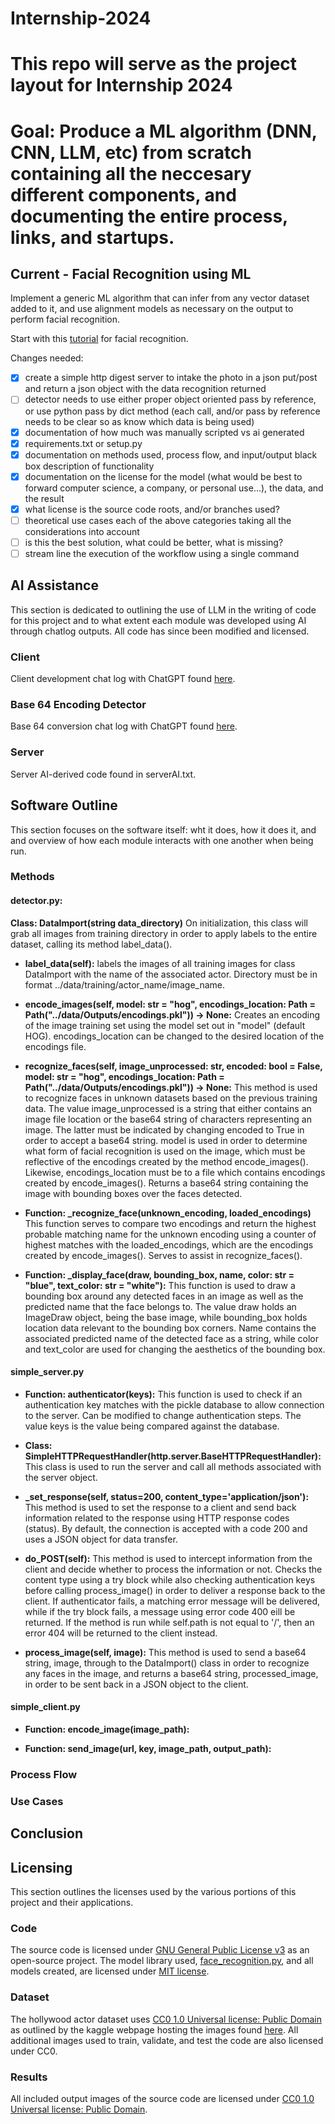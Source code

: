# Internship-2024


# This repo will serve as the project layout for Internship 2024

# Goal: Produce a ML algorithm (DNN, CNN, LLM, etc) from scratch containing all the neccesary different components, and documenting the entire process, links, and startups.

## Current - Facial Recognition using ML

Implement a generic ML algorithm that can infer from any vector dataset added to it, and use alignment models as necessary on the output to perform facial recognition.

Start with this [tutorial](https://realpython.com/face-recognition-with-python/) for facial recognition.


Changes needed:
- [x] create a simple http digest server to intake the photo in a json put/post and return a json object with the data recognition returned
- [ ] detector needs to use either proper object oriented pass by reference, or use python pass by dict method (each call, and/or pass by reference needs to be clear so as know which data is being used)
- [x] documentation of how much was manually scripted vs ai generated
- [x] requirements.txt or setup.py
- [x] documentation on methods used, process flow, and input/output black box description of functionality
- [x] documentation on the license for the model (what would be best to forward computer science, a company, or personal use...), the data, and the result
- [x] what license is the source code roots, and/or branches used?
- [ ] theoretical use cases each of the above categories taking all the considerations into account
- [ ] is this the best solution, what could be better, what is missing?
- [ ] stream line the execution of the workflow using a single command

## AI Assistance

This section is dedicated to outlining the use of LLM in the writing of code for this project and to what extent each module was developed using AI through chatlog outputs. All code has since been modified and licensed.

### Client

Client development chat log with ChatGPT found [here](https://chatgpt.com/share/daa07414-3c79-479b-9ba3-eba416780782).

### Base 64 Encoding Detector

Base 64 conversion chat log with ChatGPT found [here](https://chatgpt.com/share/699b3c44-75a6-4599-ae44-6e24acf0a2a9).

### Server

Server AI-derived code found in serverAI.txt.

## Software Outline

This section focuses on the software itself: wht it does, how it does it, and and overview of how each module interacts with one another when being run.

### Methods

#### detector.py:

**Class: DataImport(string data_directory)**
On initialization, this class will grab all images from training directory in order to apply labels to the entire dataset, calling its method label_data().

- **label_data(self):** 
labels the images of all training images for class DataImport with the name of the associated actor. Directory must be in format ../data/training/actor_name/image_name.

- **encode_images(self, model: str = "hog", encodings_location: Path = Path("../data/Outputs/encodings.pkl")) -> None:** 
Creates an encoding of the image training set using the model set out in "model" (default HOG). encodings_location can be changed to the desired location of the encodings file.

- **recognize_faces(self,  image_unprocessed: str, encoded: bool = False, model: str = "hog", encodings_location: Path = Path("../data/Outputs/encodings.pkl")) -> None:** 
This method is used to recognize faces in unknown datasets based on the previous training data. The value image_unprocessed is a string that either contains an image file location or the base64 string of characters representing an image. The latter must be indicated by changing encoded to True in order to accept a base64 string. model is used in order to determine what form of facial recognition is used on the image, which must be reflective of the encodings created by the method encode_images(). Likewise, encodings_location must be to a file which contains encodings created by encode_images(). Returns a base64 string containing the image with bounding boxes over the faces detected.

- **Function: _recognize_face(unknown_encoding, loaded_encodings)** 
This function serves to compare two encodings and return the highest probable matching name for the unknown encoding using a counter of highest matches with the loaded_encodings, which are the encodings created by encode_images(). Serves to assist in recognize_faces().

- **Function: _display_face(draw, bounding_box, name, color: str = "blue", text_color: str = "white"):**
This function is used to draw a bounding box around any detected faces in an image as well as the predicted name that the face belongs to. The value draw holds an ImageDraw object, being the base image, while bounding_box holds location data relevant to the bounding box corners. Name contains the associated predicted name of the detected face as a string, while color and text_color are used for changing the aesthetics of the bounding box.

#### simple_server.py

- **Function: authenticator(keys):**
This function is used to check if an authentication key matches with the pickle database to allow connection to the server. Can be modified to change authentication steps. The value keys is the value being compared against the database.

- **Class: SimpleHTTPRequestHandler(http.server.BaseHTTPRequestHandler):**
This class is used to run the server and call all methods associated with the server object.

- **_set_response(self, status=200, content_type='application/json'):**
This method is used to set the response to a client and send back information related to the response using HTTP response codes (status). By default, the connection is accepted with a code 200 and uses a JSON object for data transfer.

- **do_POST(self):**
This method is used to intercept information from the client and decide whether to process the information or not. Checks the content type using a try block while also checking authentication keys before calling process_image() in order to deliver a response back to the client. If authenticator fails, a matching error message will be delivered, while if the try block fails, a message using error code 400 eill be returned. If the method is run while self.path is not equal to '/', then an error 404 will be returned to the client instead.

- **process_image(self, image):**
This method is used to send a base64 string, image, through to the DataImport() class in order to recognize any faces in the image, and returns a base64 string, processed_image, in order to be sent back in a JSON object to the client.

#### simple_client.py

- **Function: encode_image(image_path):**

- **Function: send_image(url, key, image_path, output_path):**

### Process Flow



### Use Cases



## Conclusion



## Licensing

This section outlines the licenses used by the various portions of this project and their applications.

### Code

The source code is licensed under [GNU General Public License v3](https://spdx.org/licenses/GPL-3.0-only#:~:text=The%20GNU%20General%20Public%20License,share%20and%20change%20the%20works.) as an open-source project. The model library used, [face_recognition.py](https://pypi.org/project/face-recognition/), and all models created, are licensed under [MIT license](https://choosealicense.com/licenses/mit/).

### Dataset

The hollywood actor dataset uses [CC0 1.0 Universal license: Public Domain](https://creativecommons.org/publicdomain/zero/1.0/) as outlined by the kaggle webpage hosting the images found [here](https://www.kaggle.com/datasets/bhaveshmittal/celebrity-face-recognition-dataset). All additional images used to train, validate, and test the code are also licensed under CC0.

### Results

All included output images of the source code are licensed under [CC0 1.0 Universal license: Public Domain](https://creativecommons.org/publicdomain/zero/1.0/). 